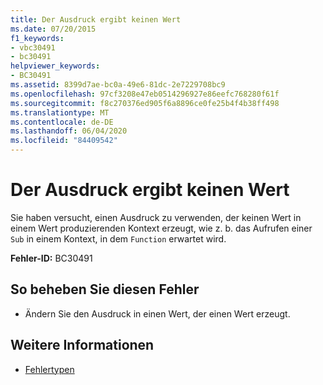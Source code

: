 ```yaml
---
title: Der Ausdruck ergibt keinen Wert
ms.date: 07/20/2015
f1_keywords:
- vbc30491
- bc30491
helpviewer_keywords:
- BC30491
ms.assetid: 8399d7ae-bc0a-49e6-81dc-2e7229708bc9
ms.openlocfilehash: 97cf3208e47eb0514296927e86eefc768280f61f
ms.sourcegitcommit: f8c270376ed905f6a8896ce0fe25b4f4b38ff498
ms.translationtype: MT
ms.contentlocale: de-DE
ms.lasthandoff: 06/04/2020
ms.locfileid: "84409542"
---
```

# <a name="expression-does-not-produce-a-value"></a>Der Ausdruck ergibt keinen Wert
Sie haben versucht, einen Ausdruck zu verwenden, der keinen Wert in einem Wert produzierenden Kontext erzeugt, wie z. b. das Aufrufen einer `Sub` in einem Kontext, in dem `Function` erwartet wird.  
  
 **Fehler-ID:** BC30491  
  
## <a name="to-correct-this-error"></a>So beheben Sie diesen Fehler  
  
- Ändern Sie den Ausdruck in einen Wert, der einen Wert erzeugt.  
  
## <a name="see-also"></a>Weitere Informationen

- [Fehlertypen](../../programming-guide/language-features/error-types.md)
